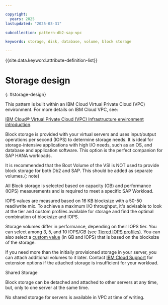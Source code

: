 ```yaml
---

copyright:
  years: 2025
lastupdated: "2025-03-31"

subcollection: pattern-db2-sap-vpc

keywords: storage, disk, database, volume, block storage

---
```


{{site.data.keyword.attribute-definition-list}}

# Storage design
{: #storage-design}

This pattern is built within an IBM Cloud Virtual Private Cloud (VPC) environment. For more details on IBM Cloud VPC, see:

[IBM Cloud® Virtual Private Cloud (VPC) Infrastructure environment introduction](/docs/sap?topic=sap-vpc-env-introduction).

Block storage is provided with your virtual servers and uses input/output operations per second (IOPS) to determine storage needs. It is ideal for storage-intensive applications with high I/O needs, such as an OS, and database and application software. This option is the perfect companion for SAP HANA workloads.

It is recommended that the Boot Volume of the VSI is NOT used to provide block storage for both Db2 and SAP. This should be added as separate volumes.{: note}

All Block storage is selected based on capacity (GB) and performance (IOPS) measurements and is required to meet a specific SAP Workload.

IOPS values are measured based on 16 KB blocksize with a 50-50 read/write mix. To achieve a maximum I/O throughput, it's advisable to look at the tier and custom profiles available for storage and find the optimal combination of blocksize and IOPS.

Storage volumes differ in performance, depending on their IOPS tier. You can select among 3, 5, and 10 IOPS/GB (see [Tiered IOPS profiles](/docs/vpc?topic=vpc-block-storage-profiles&interface=ui#tiers)). You can also select a [custom value](/docs/vpc?topic=vpc-block-storage-profiles&interface=ui#custom) (in GB and IOPS) that is based on the blocksize of the storage.

If you need more than the initially provisioned storage in your server, you can attach additional volumes to it later. Contact [IBM Cloud Support](/docs/account?topic=account-using-avatar#getting-support) for extension options if the attached storage is insufficient for your workload.



Shared Storage

Block storage can be detached and attached to other servers at any time, but, only to one server at the same time.

No shared storage for servers is available in VPC at time of writing.
